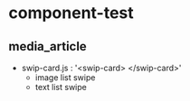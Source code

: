 # component-test
## media_article
- swip-card.js : '\<swip-card> \</swip-card>'
    - image list swipe
    - text list swipe